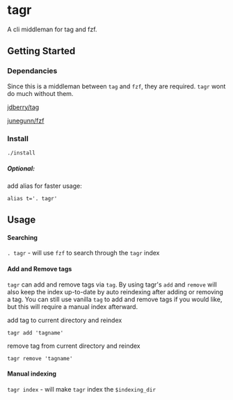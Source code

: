# tagr

A cli middleman for tag and fzf.


## Getting Started

### Dependancies
Since this is a middleman between `tag` and `fzf`, they are required.  `tagr` wont do much without them.

[jdberry/tag](https://github.com/jdberry/tag)

[junegunn/fzf](https://github.com/junegunn/fzf)

### Install
```
./install
```

##### Optional:
add alias for faster usage:
```
alias t='. tagr'
```

## Usage

#### Searching
`. tagr` - will use `fzf` to search through the `tagr` index

#### Add and Remove tags
`tagr` can add and remove tags via `tag`. By using tagr's `add` and `remove` will also keep the index up-to-date by auto reindexing after adding or removing a tag.  You can still use vanilla `tag` to add and remove tags if you would like, but this will require a manual index afterward.

add tag to current directory and reindex
```
tagr add 'tagname'
```

remove tag from current directory and reindex
```
tagr remove 'tagname'
```

#### Manual indexing
`tagr index` - will make `tagr` index the `$indexing_dir`

